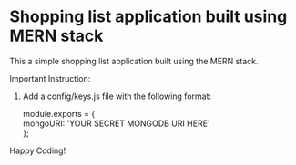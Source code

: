 # Shopping list application built using MERN stack  
  
This a simple shopping list application built using the MERN stack.  
  
  
Important Instruction:  
  
1. Add a config/keys.js file with the following format:  
  
	module.exports = {  
    	mongoURI: 'YOUR SECRET MONGODB URI HERE'  
	};  
  
  
Happy Coding!  
  